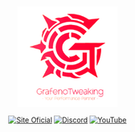 <p align="center">
  <img src="https://raw.githubusercontent.com/RYDAXOR/GrafenoTK/main/assets/logo.png" alt="GrafenoTK Logo" width="200"/>
</p>
<p align="center">
  <a href="https://grafenotk.xyz"><img src="https://img.shields.io/badge/Site_Oficial-grafenotk.xyz-blue?style=for-the-badge" alt="Site Oficial"/></a>
  <a href="https://grafenotk.github.io/dc"><img src="https://img.shields.io/badge/Discord-Entre_na_Comunidade-7289DA?style=for-the-badge&logo=discord&logoColor=white" alt="Discord"/></a>
  <a href="https://www.youtube.com/c/RYDAXOR"><img src="https://img.shields.io/badge/YouTube-Tutoriais-FF0000?style=for-the-badge&logo=youtube&logoColor=white" alt="YouTube"/></a>
</p>
